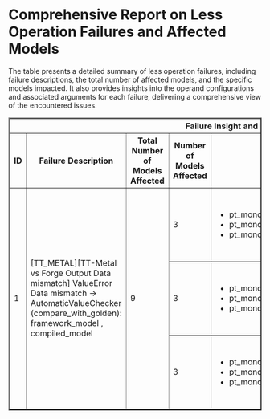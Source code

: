 <h1>Comprehensive Report on Less Operation Failures and Affected Models</h1>
<p>The table presents a detailed summary of less operation failures, including failure descriptions, the total number of affected models, and the specific models impacted. It also provides insights into the operand configurations and associated arguments for each failure, delivering a comprehensive view of the encountered issues.</p>
<table border="2">
	<thead>
		<tr style="text-align: center;">
			<th colspan="5">Failure Insight and Impacted Models</th>
			<th colspan="2">Less Operation Details</th>
		</tr>
		<tr style="text-align: center;">
			<th>ID</th>
			<th>Failure Description</th>
			<th>Total Number of Models Affected</th>
			<th>Number of Models Affected</th>
			<th>Affected Models</th>
			<th>Operands</th>
			<th>Arguments</th>
		</tr>
	</thead>
	<tbody>
		<tr>
			<td rowspan="3">1</td>
			<td rowspan="3">[TT_METAL][TT-Metal vs Forge Output Data mismatch] ValueError Data mismatch -> AutomaticValueChecker (compare_with_golden): framework_model , compiled_model</td>
			<td rowspan="3">9</td>
			<td>3</td>
			<td><ul><li>pt_monodepth2_stereo_1024x320_depth_prediction_torchvision</li><li>pt_monodepth2_mono_stereo_1024x320_depth_prediction_torchvision</li><li>pt_monodepth2_mono_1024x320_depth_prediction_torchvision</li></ul></td>
			<td>Operand(type=Activation, shape=(1, 256, 20, 64), dtype=float32)<br><div align='center'>X</div>Operand(type=Constant, name=const_66160, dtype=float32)</td>
			<td></td>
		</tr>
		<tr>
			<td>3</td>
			<td><ul><li>pt_monodepth2_stereo_1024x320_depth_prediction_torchvision</li><li>pt_monodepth2_mono_stereo_1024x320_depth_prediction_torchvision</li><li>pt_monodepth2_mono_1024x320_depth_prediction_torchvision</li></ul></td>
			<td>Operand(type=Activation, shape=(1, 32, 160, 512), dtype=float32)<br><div align='center'>X</div>Operand(type=Constant, name=const_84160, dtype=float32)</td>
			<td></td>
		</tr>
		<tr>
			<td>3</td>
			<td><ul><li>pt_monodepth2_stereo_1024x320_depth_prediction_torchvision</li><li>pt_monodepth2_mono_stereo_1024x320_depth_prediction_torchvision</li><li>pt_monodepth2_mono_1024x320_depth_prediction_torchvision</li></ul></td>
			<td>Operand(type=Activation, shape=(1, 16, 320, 1024), dtype=float32)<br><div align='center'>X</div>Operand(type=Constant, name=const_90160, dtype=float32)</td>
			<td></td>
		</tr>
	</tbody>
</table>
